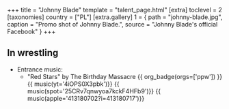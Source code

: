 +++
title = "Johnny Blade"
template = "talent_page.html"
[extra]
toclevel = 2
[taxonomies]
country = ["PL"]
[extra.gallery]
1 = { path = "johnny-blade.jpg", caption = "Promo shot of Johnny Blade.", source = "Johnny Blade's official Facebook" }
+++

## In wrestling

* Entrance music:
  - "Red Stars" by The Birthday Massacre
 {{ org_badge(orgs=['ppw']) }} <br>
 {{ music(yt='4iOPS0X3pbk')}}
 {{ music(spot='25CRv7qnwyoa7kckF4HFb9')}}
 {{ music(apple='413180702?i=413180717')}}
